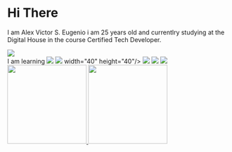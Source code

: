 # Hi There

I am Alex Victor S. Eugenio i am 25 years old and currentlry studying at the Digital House in the course Certified Tech Developer.


<div> 
  <a href ="https://www.linkedin.com/in/alex-victor-eugenio-699bb522a" target="_blank"><img src="https://img.shields.io/badge/-LinkedIn-%230077B5?style=for-the-badge&logo=linkedin&logoColor=white" target="_blank"></a>
</div>

<div>
  I am learning
  <img src="https://cdn.jsdelivr.net/gh/devicons/devicon/icons/python/python-plain-wordmark.svg" />
  <img src="https://cdn.jsdelivr.net/gh/devicons/devicon/icons/github/github-original-wordmark.svg" /> width="40" height="40"/>
  <img src="https://cdn.jsdelivr.net/gh/devicons/devicon/icons/javascript/javascript-original.svg" />
  <img src="https://cdn.jsdelivr.net/gh/devicons/devicon/icons/html5/html5-plain-wordmark.svg" />
  <img src="https://cdn.jsdelivr.net/gh/devicons/devicon/icons/css3/css3-plain-wordmark.svg" />
  
</div>

<div>
<a href="https://github.com/alexvse">
<img height="180em" src="https://github-readme-stats.vercel.app/api/top-langs/?username=alexvse&layout=compact&langs_count=7&theme=dracula"/>
<img height="180em" src="https://github-readme-stats.vercel.app/api?username=alexvse&show_icons=true&theme=dracula&include_all_commits=true&count_private=true"/>
</div>
